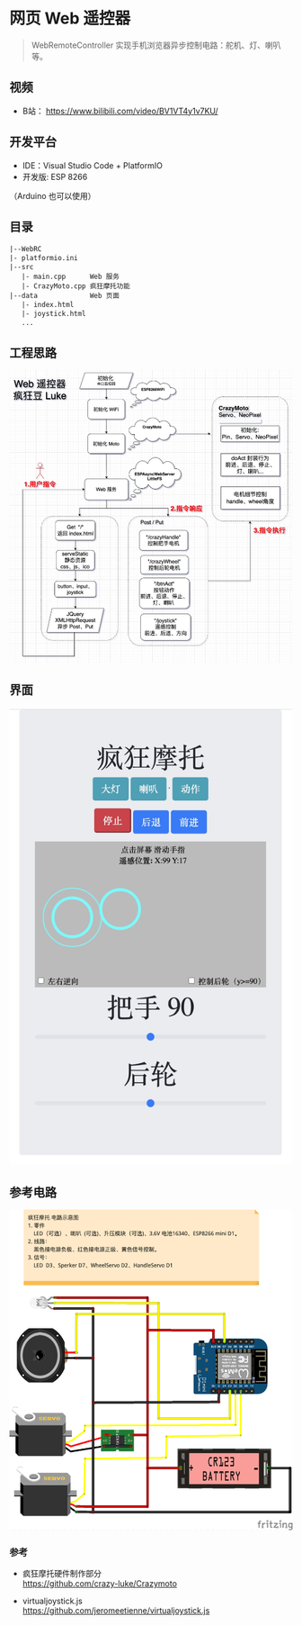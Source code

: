 # 网页 Web 遥控器
> WebRemoteController 实现手机浏览器异步控制电路：舵机、灯、喇叭等。

## 视频
* B站： https://www.bilibili.com/video/BV1VT4y1v7KU/



## 开发平台
*  IDE：Visual Studio Code + PlatformIO
*  开发版:  ESP 8266

 （Arduino 也可以使用）

## 目录
```
|--WebRC
|- platformio.ini
|--src
   |- main.cpp		Web 服务
   |- CrazyMoto.cpp	疯狂摩托功能
|--data				Web 页面
   |- index.html		
   |- joystick.html		
   ...

```


## 工程思路

![](./image/project.jpg)

## 界面

![](./image/webrc.jpeg)

## 参考电路
![](./image/schematic.png)


### 参考


*  疯狂摩托硬件制作部分  
 https://github.com/crazy-luke/Crazymoto

*  virtualjoystick.js  
https://github.com/jeromeetienne/virtualjoystick.js



